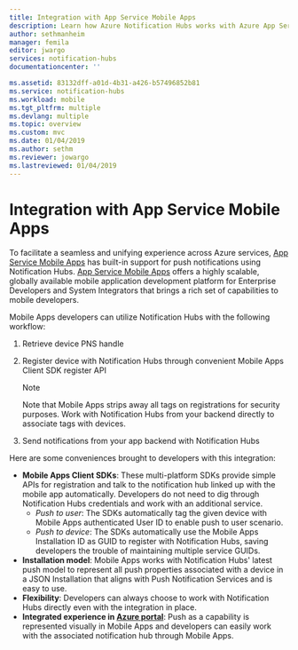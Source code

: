 ```yaml
---
title: Integration with App Service Mobile Apps
description: Learn how Azure Notification Hubs works with Azure App Service Mobile Apps.
author: sethmanheim
manager: femila
editor: jwargo
services: notification-hubs
documentationcenter: ''

ms.assetid: 83132dff-a01d-4b31-a426-b57496852b81
ms.service: notification-hubs
ms.workload: mobile
ms.tgt_pltfrm: multiple
ms.devlang: multiple
ms.topic: overview
ms.custom: mvc
ms.date: 01/04/2019
ms.author: sethm
ms.reviewer: jowargo
ms.lastreviewed: 01/04/2019
---
```


# Integration with App Service Mobile Apps

To facilitate a seamless and unifying experience across Azure services, [App Service Mobile Apps](../app-service-mobile/app-service-mobile-value-prop.md) has built-in support for push notifications using Notification Hubs. [App Service Mobile Apps](../app-service-mobile/app-service-mobile-value-prop.md) offers a highly scalable, globally available mobile application development platform for Enterprise Developers and System Integrators that brings a rich set of capabilities to mobile developers.

Mobile Apps developers can utilize Notification Hubs with the following workflow:

1. Retrieve device PNS handle
2. Register device with Notification Hubs through convenient Mobile Apps Client SDK register API

    > [!NOTE]
    > Note that Mobile Apps strips away all tags on registrations for security purposes. Work with Notification Hubs from your backend directly to associate tags with devices.

3. Send notifications from your app backend with Notification Hubs

Here are some conveniences brought to developers with this integration:

- **Mobile Apps Client SDKs**: These multi-platform SDKs provide simple APIs for registration and talk to the notification hub linked up with the mobile app automatically. Developers do not need to dig through Notification Hubs credentials and work with an additional service.
  - *Push to user*: The SDKs automatically tag the given device with Mobile Apps authenticated User ID to enable push to user scenario.
  - *Push to device*: The SDKs automatically use the Mobile Apps Installation ID as GUID to register with Notification Hubs, saving developers the trouble of maintaining multiple service GUIDs.
- **Installation model**: Mobile Apps works with Notification Hubs' latest push model to represent all push properties associated with a device in a JSON Installation that aligns with Push Notification Services and is easy to use.
- **Flexibility**: Developers can always choose to work with Notification Hubs directly even with the integration in place.
- **Integrated experience in [Azure portal](https://portal.azure.com)**: Push as a capability is represented visually in Mobile Apps and developers can easily work with the associated notification hub through Mobile Apps.
